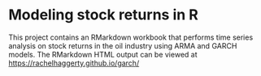 # Modeling stock returns in R

This project contains an RMarkdown workbook that performs time series analysis on stock returns in the oil industry using ARMA and GARCH models. The RMarkdown HTML output can be viewed at https://rachelhaggerty.github.io/garch/
